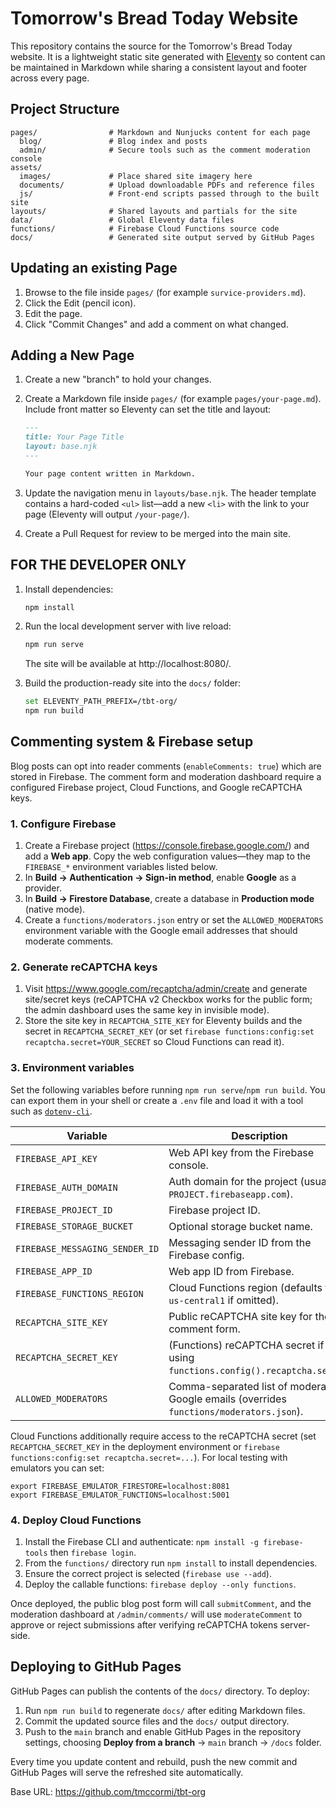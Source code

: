 # Tomorrow's Bread Today Website

This repository contains the source for the Tomorrow's Bread Today website. It is a lightweight static site generated with [Eleventy](https://www.11ty.dev/) so content can be maintained in Markdown while sharing a consistent layout and footer across every page.

## Project Structure

```
pages/                # Markdown and Nunjucks content for each page
  blog/               # Blog index and posts
  admin/              # Secure tools such as the comment moderation console
assets/
  images/             # Place shared site imagery here
  documents/          # Upload downloadable PDFs and reference files
  js/                 # Front-end scripts passed through to the built site
layouts/              # Shared layouts and partials for the site
data/                 # Global Eleventy data files
functions/            # Firebase Cloud Functions source code
docs/                 # Generated site output served by GitHub Pages
```

## Updating an existing Page
1. Browse to the file inside `pages/` (for example `survice-providers.md`).
2. Click the Edit (pencil icon).
3. Edit the page.
4. Click "Commit Changes" and add a comment on what changed.

## Adding a New Page

1. Create a new "branch" to hold your changes.
2. Create a Markdown file inside `pages/` (for example `pages/your-page.md`). Include front matter so Eleventy can set the
   title and layout:

   ```markdown
   ---
   title: Your Page Title
   layout: base.njk
   ---

   Your page content written in Markdown.
   ```

3. Update the navigation menu in `layouts/base.njk`. The header template contains a hard-coded `<ul>` list—add a new `<li>` with
   the link to your page (Eleventy will output `/your-page/`).
4. Create a Pull Request for review to be merged into the main site.

## FOR THE DEVELOPER ONLY

1. Install dependencies:

   ```bash
   npm install
   ```

2. Run the local development server with live reload:

   ```bash
   npm run serve
   ```

   The site will be available at http://localhost:8080/.

3. Build the production-ready site into the `docs/` folder:

   ```bash
   set ELEVENTY_PATH_PREFIX=/tbt-org/
   npm run build
   ```

## Commenting system & Firebase setup

Blog posts can opt into reader comments (`enableComments: true`) which are stored in Firebase. The comment form and moderation
dashboard require a configured Firebase project, Cloud Functions, and Google reCAPTCHA keys.

### 1. Configure Firebase

1. Create a Firebase project (https://console.firebase.google.com/) and add a **Web app**. Copy the web configuration values—they
   map to the `FIREBASE_*` environment variables listed below.
2. In **Build → Authentication → Sign-in method**, enable **Google** as a provider.
3. In **Build → Firestore Database**, create a database in **Production mode** (native mode).
4. Create a `functions/moderators.json` entry or set the `ALLOWED_MODERATORS` environment variable with the Google email
   addresses that should moderate comments.

### 2. Generate reCAPTCHA keys

1. Visit https://www.google.com/recaptcha/admin/create and generate site/secret keys (reCAPTCHA v2 Checkbox works for the public
   form; the admin dashboard uses the same key in invisible mode).
2. Store the site key in `RECAPTCHA_SITE_KEY` for Eleventy builds and the secret in `RECAPTCHA_SECRET_KEY` (or set
   `firebase functions:config:set recaptcha.secret=YOUR_SECRET` so Cloud Functions can read it).

### 3. Environment variables

Set the following variables before running `npm run serve`/`npm run build`. You can export them in your shell or create a `.env`
file and load it with a tool such as [`dotenv-cli`](https://www.npmjs.com/package/dotenv-cli).

| Variable | Description |
| --- | --- |
| `FIREBASE_API_KEY` | Web API key from the Firebase console. |
| `FIREBASE_AUTH_DOMAIN` | Auth domain for the project (usually `PROJECT.firebaseapp.com`). |
| `FIREBASE_PROJECT_ID` | Firebase project ID. |
| `FIREBASE_STORAGE_BUCKET` | Optional storage bucket name. |
| `FIREBASE_MESSAGING_SENDER_ID` | Messaging sender ID from the Firebase config. |
| `FIREBASE_APP_ID` | Web app ID from Firebase. |
| `FIREBASE_FUNCTIONS_REGION` | Cloud Functions region (defaults to `us-central1` if omitted). |
| `RECAPTCHA_SITE_KEY` | Public reCAPTCHA site key for the comment form. |
| `RECAPTCHA_SECRET_KEY` | (Functions) reCAPTCHA secret if not using `functions.config().recaptcha.secret`. |
| `ALLOWED_MODERATORS` | Comma-separated list of moderator Google emails (overrides `functions/moderators.json`). |

Cloud Functions additionally require access to the reCAPTCHA secret (set `RECAPTCHA_SECRET_KEY` in the deployment environment or
`firebase functions:config:set recaptcha.secret=...`). For local testing with emulators you can set:

```
export FIREBASE_EMULATOR_FIRESTORE=localhost:8081
export FIREBASE_EMULATOR_FUNCTIONS=localhost:5001
```

### 4. Deploy Cloud Functions

1. Install the Firebase CLI and authenticate: `npm install -g firebase-tools` then `firebase login`.
2. From the `functions/` directory run `npm install` to install dependencies.
3. Ensure the correct project is selected (`firebase use --add`).
4. Deploy the callable functions: `firebase deploy --only functions`.

Once deployed, the public blog post form will call `submitComment`, and the moderation dashboard at `/admin/comments/` will use
`moderateComment` to approve or reject submissions after verifying reCAPTCHA tokens server-side.

## Deploying to GitHub Pages

GitHub Pages can publish the contents of the `docs/` directory. To deploy:

1. Run `npm run build` to regenerate `docs/` after editing Markdown files.
2. Commit the updated source files and the `docs/` output directory.
3. Push to the `main` branch and enable GitHub Pages in the repository settings, choosing **Deploy from a branch** → `main` branch → `/docs` folder.

Every time you update content and rebuild, push the new commit and GitHub Pages will serve the refreshed site automatically.

Base URL: https://github.com/tmccormi/tbt-org
